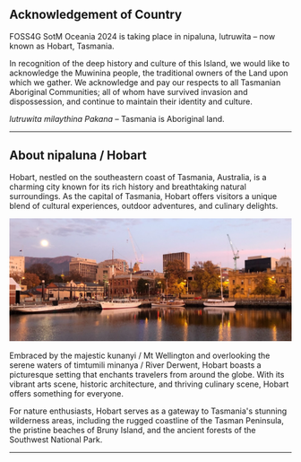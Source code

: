## Acknowledgement of Country

FOSS4G SotM Oceania 2024 is taking place in nipaluna, lutruwita – now known as Hobart, Tasmania.

In recognition of the deep history and culture of this Island, we would like to acknowledge the Muwinina people, the traditional owners of the Land upon which we gather. We acknowledge and pay our respects to all Tasmanian Aboriginal Communities; all of whom have survived invasion and dispossession, and continue to maintain their identity and culture.

_lutruwita milaythina Pakana_ – Tasmania is Aboriginal land.

---

## About nipaluna / Hobart

Hobart, nestled on the southeastern coast of Tasmania, Australia, is a charming city known for its rich history and breathtaking natural surroundings. As the capital of Tasmania, Hobart offers visitors a unique blend of cultural experiences, outdoor adventures, and culinary delights.

![Hobart](/imgs/dock.jpg)

Embraced by the majestic kunanyi / Mt Wellington and overlooking the serene waters of timtumili minanya / River Derwent, Hobart boasts a picturesque setting that enchants travelers from around the globe. With its vibrant arts scene, historic architecture, and thriving culinary scene, Hobart offers something for everyone.

For nature enthusiasts, Hobart serves as a gateway to Tasmania's stunning wilderness areas, including the rugged coastline of the Tasman Peninsula, the pristine beaches of Bruny Island, and the ancient forests of the Southwest National Park.

---
